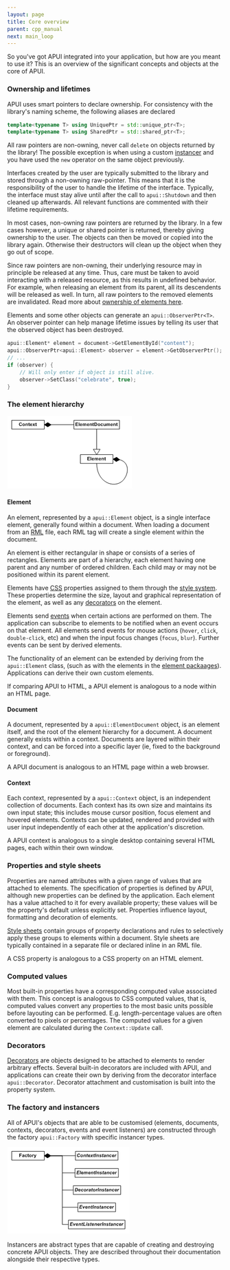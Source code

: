 ```yaml
---
layout: page
title: Core overview
parent: cpp_manual
next: main_loop
---
```


So you've got APUI integrated into your application, but how are you meant to use it? This is an overview of the significant concepts and objects at the core of APUI.

### Ownership and lifetimes

APUI uses smart pointers to declare ownership. For consistency with the library's naming scheme, the following aliases are declared
```cpp
template<typename T> using UniquePtr = std::unique_ptr<T>;
template<typename T> using SharedPtr = std::shared_ptr<T>;
```

All raw pointers are non-owning, never call `delete` on objects returned by the library! The possible exception is when using a custom [instancer](#the-factory-and-instancers) and you have used the `new` operator on the same object previously.

Interfaces created by the user are typically submitted to the library and stored through a non-owning raw-pointer. This means that it is the responsibility of the user to handle the lifetime of the interface. Typically, the interface must stay alive until after the call to `apui::Shutdown` and then cleaned up afterwards. All relevant functions are commented with their lifetime requirements.

In most cases, non-owning raw pointers are returned by the library. In a few cases however, a unique or shared pointer is returned, thereby giving ownership to the user. The objects can then be moved or copied into the library again. Otherwise their destructors will clean up the object when they go out of scope. 

Since raw pointers are non-owning, their underlying resource may in principle be released at any time. Thus, care must be taken to avoid interacting with a released resource, as this results in undefined behavior. For example, when releasing an element from its parent, all its descendents will be released as well. In turn, all raw pointers to the removed elements are invalidated. Read more about [ownership of elements here](elements.html#ownership-of-elements).

Elements and some other objects can generate an `apui::ObserverPtr<T>`. An observer pointer can help manage lifetime issues by telling its user that the observed object has been destroyed.
```cpp
apui::Element* element = document->GetElementById("content");
apui::ObserverPtr<apui::Element> observer = element->GetObserverPtr();
// ...
if (observer) {
	// Will only enter if object is still alive.
	observer->SetClass("celebrate", true); 
}
```

### The element hierarchy

![core_overview_1.gif](core_overview_1.gif)

#### Element

An element, represented by a `apui::Element` object, is a single interface element, generally found within a document. When loading a document from an [RML](../rml.html) file, each RML tag will create a single element within the document.

An element is either rectangular in shape or consists of a series of rectangles. Elements are part of a hierarchy, each element having one parent and any number of ordered children. Each child may or may not be positioned within its parent element.

Elements have [CSS](../css.html) properties assigned to them through the [style system](css.html). These properties determine the size, layout and graphical representation of the element, as well as any [decorators](decorators.html) on the element.

Elements send [events](events.html) when certain actions are performed on them. The application can subscribe to elements to be notified when an event occurs on that element. All elements send events for mouse actions (`hover`, `click`, `double-click`, etc) and when the input focus changes (`focus`, `blur`). Further events can be sent by derived elements.

The functionality of an element can be extended by deriving from the `apui::Element` class, (such as with the elements in the [element packaages](element_packages.html)). Applications can derive their own custom elements.

If comparing APUI to HTML, a APUI element is analogous to a node within an HTML page.

#### Document

A document, represented by a `apui::ElementDocument` object, is an element itself, and the root of the element hierarchy for a document. A document generally exists within a context. Documents are layered within their context, and can be forced into a specific layer (ie, fixed to the background or foreground).

A APUI document is analogous to an HTML page within a web browser.

#### Context

Each context, represented by a `apui::Context` object, is an independent collection of documents. Each context has its own size and maintains its own input state; this includes mouse cursor position, focus element and hovered elements. Contexts can be updated, rendered and provided with user input independently of each other at the application's discretion.

A APUI context is analogous to a single desktop containing several HTML pages, each within their own window.

### Properties and style sheets

Properties are named attributes with a given range of values that are attached to elements. The specification of properties is defined by APUI, although new properties can be defined by the application. Each element has a value attached to it for every available property; these values will be the property's default unless explicitly set. Properties influence layout, formatting and decoration of elements.

[Style sheets](css.html) contain groups of property declarations and rules to selectively apply these groups to elements within a document. Style sheets are typically contained in a separate file or declared inline in an RML file.

A CSS property is analogous to a CSS property on an HTML element.

### Computed values

Most built-in properties have a corresponding computed value associated with them. This concept is analogous to CSS computed values, that is, computed values convert any properties to the most basic units possible before layouting can be performed. E.g. length-percentage values are often converted to pixels or percentages. The computed values for a given element are calculated during the `Context::Update` call.

### Decorators

[Decorators](decorators.html) are objects designed to be attached to elements to render arbitrary effects. Several built-in decorators are included with APUI, and applications can create their own by deriving from the decorator interface `apui::Decorator`. Decorator attachment and customisation is built into the property system.

### The factory and instancers

All of APUI's objects that are able to be customised (elements, documents, contexts, decorators, events and event listeners) are constructed through the factory `apui::Factory` with specific instancer types.

![core_overview_2.gif](core_overview_2.gif)

Instancers are abstract types that are capable of creating and destroying concrete APUI objects. They are described throughout their documentation alongside their respective types. 
